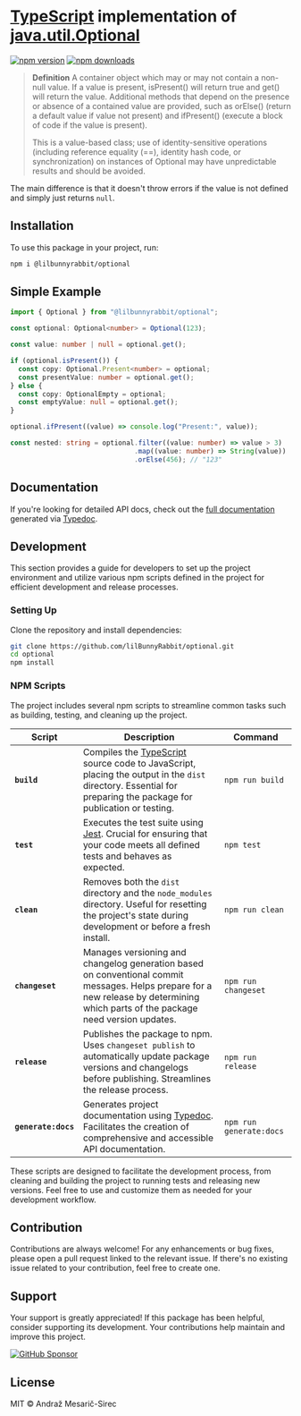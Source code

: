 # [TypeScript](https://www.typescriptlang.org/) implementation of [java.util.Optional<T>](https://docs.oracle.com/javase/8/docs/api/java/util/Optional.html)

[![npm version](https://img.shields.io/npm/v/@lilbunnyrabbit/optional.svg)](https://www.npmjs.com/package/@lilbunnyrabbit/optional)
[![npm downloads](https://img.shields.io/npm/dt/@lilbunnyrabbit/optional.svg)](https://www.npmjs.com/package/@lilbunnyrabbit/optional)

> **Definition**
> A container object which may or may not contain a non-null value. If a value is present, isPresent() will return true and get() will return the value.
> Additional methods that depend on the presence or absence of a contained value are provided, such as orElse() (return a default value if value not present) and ifPresent() (execute a block of code if the value is present).
>
> This is a value-based class; use of identity-sensitive operations (including reference equality (==), identity hash code, or synchronization) on instances of Optional may have unpredictable results and should be avoided.

The main difference is that it doesn't throw errors if the value is not defined and simply just returns `null`.

## Installation

To use this package in your project, run:

```sh
npm i @lilbunnyrabbit/optional
```

## Simple Example

```ts
import { Optional } from "@lilbunnyrabbit/optional";

const optional: Optional<number> = Optional(123);

const value: number | null = optional.get();

if (optional.isPresent()) {
  const copy: Optional.Present<number> = optional;
  const presentValue: number = optional.get();
} else {
  const copy: OptionalEmpty = optional;
  const emptyValue: null = optional.get();
}

optional.ifPresent((value) => console.log("Present:", value));

const nested: string = optional.filter((value: number) => value > 3)
                               .map((value: number) => String(value))
                               .orElse(456); // "123"
```

## Documentation

If you're looking for detailed API docs, check out the [full documentation](http://lilbunnyrabbit.github.io/optional) generated via [Typedoc](https://typedoc.org/).

## Development

This section provides a guide for developers to set up the project environment and utilize various npm scripts defined in the project for efficient development and release processes.

### Setting Up

Clone the repository and install dependencies:

```sh
git clone https://github.com/lilBunnyRabbit/optional.git
cd optional
npm install
```

### NPM Scripts

The project includes several npm scripts to streamline common tasks such as building, testing, and cleaning up the project.

| Script              | Description                                                                                                                                                                                       | Command                 |
| ------------------- | ------------------------------------------------------------------------------------------------------------------------------------------------------------------------------------------------- | ----------------------- |
| **`build`**         | Compiles the [TypeScript](https://www.typescriptlang.org/) source code to JavaScript, placing the output in the `dist` directory. Essential for preparing the package for publication or testing. | `npm run build`         |
| **`test`**          | Executes the test suite using [Jest](https://jestjs.io/). Crucial for ensuring that your code meets all defined tests and behaves as expected.                                                    | `npm test`              |
| **`clean`**         | Removes both the `dist` directory and the `node_modules` directory. Useful for resetting the project's state during development or before a fresh install.                                        | `npm run clean`         |
| **`changeset`**     | Manages versioning and changelog generation based on conventional commit messages. Helps prepare for a new release by determining which parts of the package need version updates.                | `npm run changeset`     |
| **`release`**       | Publishes the package to npm. Uses `changeset publish` to automatically update package versions and changelogs before publishing. Streamlines the release process.                                | `npm run release`       |
| **`generate:docs`** | Generates project documentation using [Typedoc](https://typedoc.org/). Facilitates the creation of comprehensive and accessible API documentation.                                                | `npm run generate:docs` |

These scripts are designed to facilitate the development process, from cleaning and building the project to running tests and releasing new versions. Feel free to use and customize them as needed for your development workflow.

## Contribution

Contributions are always welcome! For any enhancements or bug fixes, please open a pull request linked to the relevant issue. If there's no existing issue related to your contribution, feel free to create one.

## Support

Your support is greatly appreciated! If this package has been helpful, consider supporting its development. Your contributions help maintain and improve this project.  

[![GitHub Sponsor](https://img.shields.io/static/v1?label=Sponsor&message=%E2%9D%A4&logo=GitHub&color=%23fe8e86)](https://github.com/sponsors/lilBunnyRabbit)

## License

MIT © Andraž Mesarič-Sirec